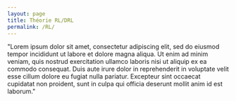 ```yaml
---
layout: page
title: Théorie RL/DRL
permalink: /RL/
---
```

<link rel="stylesheet" href="https://picorba.github.io/Rapport-veille-technologique/assets/css/theme_dark.css">

"Lorem ipsum dolor sit amet, consectetur adipiscing elit, sed do eiusmod tempor incididunt ut labore et dolore magna aliqua. Ut enim ad minim veniam, quis nostrud exercitation ullamco laboris nisi ut aliquip ex ea commodo consequat. Duis aute irure dolor in reprehenderit in voluptate velit esse cillum dolore eu fugiat nulla pariatur. Excepteur sint occaecat cupidatat non proident, sunt in culpa qui officia deserunt mollit anim id est laborum."
